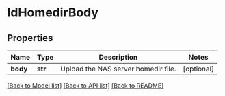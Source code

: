 # IdHomedirBody

## Properties
Name | Type | Description | Notes
------------ | ------------- | ------------- | -------------
**body** | **str** | Upload the NAS server homedir file. | [optional] 

[[Back to Model list]](../README.md#documentation-for-models) [[Back to API list]](../README.md#documentation-for-api-endpoints) [[Back to README]](../README.md)

